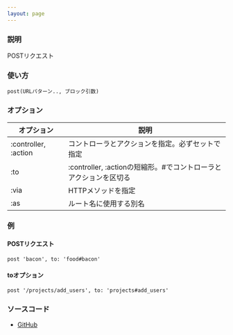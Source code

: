 ```yaml
---
layout: page
---
```


### 説明

POSTリクエスト

### 使い方

    post(URLパターン.., ブロック引数)

### オプション

| オプション           | 説明                                                              |
| -------------------- | ----------------------------------------------------------------- |
| :controller, :action | コントローラとアクションを指定。必ずセットで指定                  |
| :to                  | :controller, :actionの短縮形。#でコントローラとアクションを区切る |
| :via                 | HTTPメソッドを指定                                                |
| :as                  | ルート名に使用する別名                                            |

### 例

#### POSTリクエスト

    post 'bacon', to: 'food#bacon'

#### toオプション

    post '/projects/add_users', to: 'projects#add_users'

### ソースコード

- [GitHub](https://github.com/rails/rails/blob/984c3ef2775781d47efa9f541ce570daa2434a80/actionpack/lib/action_dispatch/routing/mapper.rb#L695)
